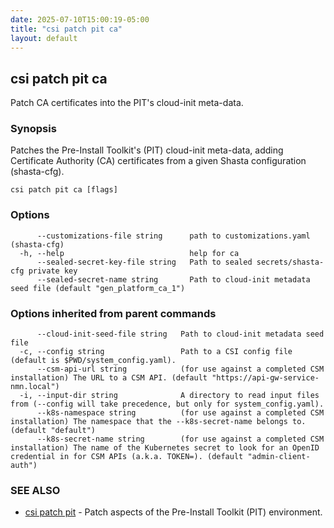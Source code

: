 ```yaml
---
date: 2025-07-10T15:00:19-05:00
title: "csi patch pit ca"
layout: default
---
```

## csi patch pit ca

Patch CA certificates into the PIT's cloud-init meta-data.

### Synopsis


Patches the Pre-Install Toolkit's (PIT) cloud-init meta-data, adding Certificate Authority (CA) certificates from a
given Shasta configuration (shasta-cfg).


```
csi patch pit ca [flags]
```

### Options

```
      --customizations-file string      path to customizations.yaml (shasta-cfg)
  -h, --help                            help for ca
      --sealed-secret-key-file string   Path to sealed secrets/shasta-cfg private key
      --sealed-secret-name string       Path to cloud-init metadata seed file (default "gen_platform_ca_1")
```

### Options inherited from parent commands

```
      --cloud-init-seed-file string   Path to cloud-init metadata seed file
  -c, --config string                 Path to a CSI config file (default is $PWD/system_config.yaml).
      --csm-api-url string            (for use against a completed CSM installation) The URL to a CSM API. (default "https://api-gw-service-nmn.local")
  -i, --input-dir string              A directory to read input files from (--config will take precedence, but only for system_config.yaml).
      --k8s-namespace string          (for use against a completed CSM installation) The namespace that the --k8s-secret-name belongs to. (default "default")
      --k8s-secret-name string        (for use against a completed CSM installation) The name of the Kubernetes secret to look for an OpenID credential in for CSM APIs (a.k.a. TOKEN=). (default "admin-client-auth")
```

### SEE ALSO

* [csi patch pit](/commands/csi_patch_pit/)	 - Patch aspects of the Pre-Install Toolkit (PIT) environment.

